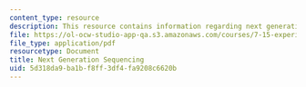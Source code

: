 ```yaml
---
content_type: resource
description: This resource contains information regarding next generation sequencing.
file: https://ol-ocw-studio-app-qa.s3.amazonaws.com/courses/7-15-experimental-molecular-genetics-spring-2015/5d318da9ba1bf8ff3df4fa9208c6620b_MIT7_15S15_NGSsequencing.pdf
file_type: application/pdf
resourcetype: Document
title: Next Generation Sequencing
uid: 5d318da9-ba1b-f8ff-3df4-fa9208c6620b
---
```

